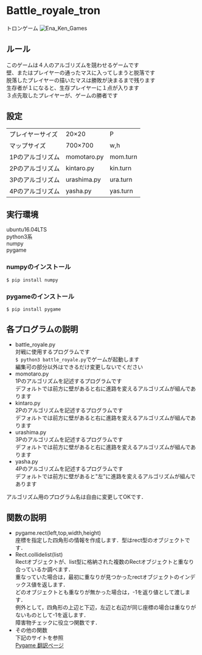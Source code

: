 # Battle_royale_tron
トロンゲーム
![Ena_Ken_Games](https://user-images.githubusercontent.com/39481709/65900245-82f10300-e3f0-11e9-9081-f09b8acbee25.jpg)
## ルール
このゲームは４人のアルゴリズムを競わせるゲームです  
壁、またはプレイヤーの通ったマスに入ってしまうと脱落です  
脱落したプレイヤーの描いたマスは勝敗が決まるまで残ります  
生存者が１になると、生存プレイヤーに１点が入ります  
３点先取したプレイヤーが、ゲームの勝者です  
## 設定
||||
|:---|:---|:---|
|プレイヤーサイズ| 20×20 | P |
|マップサイズ| 700×700 | w,h |
|1Pのアルゴリズム|momotaro.py|mom.turn|
|2Pのアルゴリズム|kintaro.py|kin.turn|
|3Pのアルゴリズム|urashima.py|ura.turn|
|4Pのアルゴリズム|yasha.py|yas.turn|

## 実行環境
ubuntu16.04LTS  
python3系  
numpy  
pygame  

### numpyのインストール
`$ pip install numpy`
### pygameのインストール
`$ pip install pygame`

## 各プログラムの説明
- battle_royale.py  
対戦に使用するプログラムです  
`$ python3 battle_royale.py`でゲームが起動します  
編集可の部分以外はできるだけ変更しないでください  
- momotaro.py  
1Pのアルゴリズムを記述するプログラムです  
デフォルトでは前方に壁があると右に進路を変えるアルゴリズムが組んであります  
- kintaro.py  
2Pのアルゴリズムを記述するプログラムです  
デフォルトでは前方に壁があると右に進路を変えるアルゴリズムが組んであります  
- urashima.py  
3Pのアルゴリズムを記述するプログラムです  
デフォルトでは前方に壁があると右に進路を変えるアルゴリズムが組んであります  
- yasha.py  
4Pのアルゴリズムを記述するプログラムです  
デフォルトでは前方に壁があると"左"に進路を変えるアルゴリズムが組んであります  

アルゴリズム用のプログラム名は自由に変更してOKです．

## 関数の説明
- pygame.rect(left,top,width,height)  
座標を指定した四角形の情報を作成します．型はrect型のオブジェクトです．  
- Rect.collidelist(list)  
Rectオブジェクトが、list型に格納された複数のRectオブジェクトと重なり合っているか調べます．  
重なっていた場合は，最初に重なりが見つかったrectオブジェクトのインデックス値を返します．  
どのオブジェクトとも重なりが無かった場合は，-1を返り値として渡します．  
例外として，四角形の上辺と下辺，左辺と右辺が同じ座標の場合は重なりがないものとして-1を返します．  
障害物チェックに役立つ関数です．  
- その他の関数  
下記のサイトを参照  
[Pygame 翻訳ページ](http://westplain.sakuraweb.com/translate/pygame/)  
 

